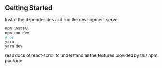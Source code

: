 ## Getting Started

Install the dependencies and run the development server

```bash
npm install
npm run dev
# or
yarn
yarn dev
```

read docs of react-scroll to understand all the features provided by this npm package
